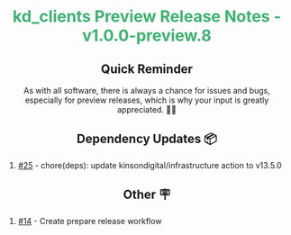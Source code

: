 <h1 align="center" style="color: mediumseagreen;font-weight: bold;">
kd_clients Preview Release Notes - v1.0.0-preview.8
</h1>

<h2 align="center" style="font-weight: bold;">Quick Reminder</h2>

<div align="center">

As with all software, there is always a chance for issues and bugs, especially for preview releases, which is why your input is greatly appreciated. 🙏🏼
</div>

<h2 align="center" style="font-weight: bold;">Dependency Updates 📦</h2>

1. [#25](https://github.com/KinsonDigital/kd_clients/pull/25) - chore(deps): update kinsondigital/infrastructure action to v13.5.0

<h2 align="center" style="font-weight: bold;">Other 🪧</h2>

1. [#14](https://github.com/KinsonDigital/kd_clients/issues/14) - Create prepare release workflow
